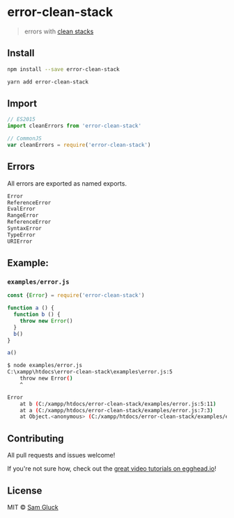 # error-clean-stack

> errors with [clean stacks](https://github.com/sindresorhus/clean-stack)

## Install

```sh
npm install --save error-clean-stack
```

```sh
yarn add error-clean-stack
```

## Import

```js
// ES2015
import cleanErrors from 'error-clean-stack'
```

```js
// CommonJS
var cleanErrors = require('error-clean-stack')
```

## Errors

All errors are exported as named exports. 

```sh
Error
ReferenceError
EvalError
RangeError
ReferenceError
SyntaxError
TypeError
URIError
```

## Example:

### `examples/error.js`

```js
const {Error} = require('error-clean-stack')

function a () {
  function b () {
    throw new Error()
  }
  b()
}

a()
```

```sh
$ node examples/error.js
C:\xampp\htdocs\error-clean-stack\examples\error.js:5
    throw new Error()
    ^

Error
    at b (C:/xampp/htdocs/error-clean-stack/examples/error.js:5:11)
    at a (C:/xampp/htdocs/error-clean-stack/examples/error.js:7:3)
    at Object.<anonymous> (C:/xampp/htdocs/error-clean-stack/examples/error.js:10:1)
```

## Contributing

All pull requests and issues welcome!

If you're not sure how, check out the [great video tutorials on egghead.io](http://bit.ly/2aVzthz)!

## License

MIT © [Sam Gluck](https://github.com/sdgluck)
